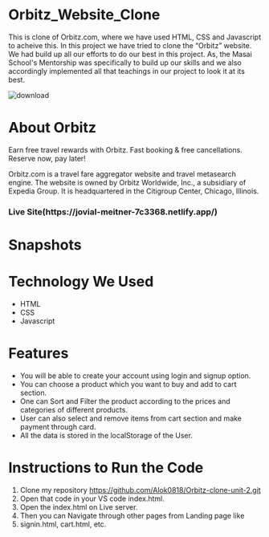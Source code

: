  # Orbitz_Website_Clone

<p>
      This is clone of Orbitz.com, where we have used HTML, CSS and Javascript
      to acheive this. In this project we have tried to clone the “Orbitz”
      website. We had build up all our efforts to do our best in this project.
      As, the Masai School's Mentorship was specifically to build up our skills
      and we also accordingly implemented all that teachings in our project to
      look it at its best.
    </p>


 ![download](https://user-images.githubusercontent.com/94324872/159521040-2f779dc3-6daf-4411-a33f-9bbda31b5d17.png)

 
   <h1>About Orbitz</h1>
    <p>
      Earn free travel rewards with Orbitz. Fast booking & free cancellations.
      Reserve now, pay later!
    </p>
    <p>
      Orbitz.com is a travel fare aggregator website and travel metasearch
      engine. The website is owned by Orbitz Worldwide, Inc., a subsidiary of
      Expedia Group. It is headquartered in the Citigroup Center, Chicago,
      Illinois.
    </p>
    <h3>Live Site(https://jovial-meitner-7c3368.netlify.app/)</h3>
    <!-- <h1>Video Link:-</h1>
    <h3>
      we have shared a demo presentation of this project "Orbitz-clone".
    </h3> -->
    <!-- <h3>
      https://drive.google.com/file/d/1xHG4ltDdeLgHZ1YjHw9kdjcRyAwJ8t92/view?usp=sharing
    </h3> -->
    <h1>Snapshots</h1>
   

   <h1>Technology We Used</h1>
    <ul>
      <li>HTML</li>
      <li>CSS</li>
      <li>Javascript</li>
    </ul>
    <h1>Features</h1>
    <ul>
      <li>
        You will be able to create your account using login and signup option.
      </li>
      <li>
        You can choose a product which you want to buy and add to cart section.
      </li>
      <li>
        One can Sort and Filter the product according to the prices and
        categories of different products.
      </li>
      <li>
        User can also select and remove items from cart section and make payment
        through card.
      </li>
      <li>All the data is stored in the localStorage of the User.</li>
    </ul>

   <h1>Instructions to Run the Code</h1>
    
   1. Clone my repository https://github.com/Alok0818/Orbitz-clone-unit-2.git
   2. Open that code in your VS code index.html.
   3. Open the index.html on Live server.
   4. Then you can Navigate through other pages from Landing page like
   5. signin.html, cart.html, etc.
     
